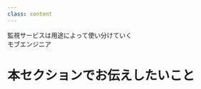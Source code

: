 ```yaml
---
class: content
---
```


<div class="doc-header">
  <div class="doc-title">監視サービスは用途によって使い分けていく</div>
  <div class="doc-author">モブエンジニア</div>
</div>

# 本セクションでお伝えしたいこと
